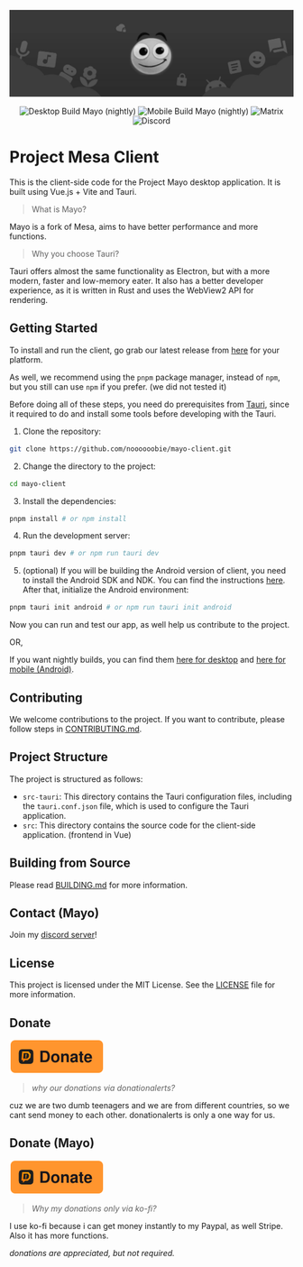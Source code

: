 ![Start background image for GitHub's README](public/bannermd.png)

<div align="center">
    <img alt="Desktop Build Mayo (nightly)" src="https://github.com/noooooobieee/mayo-client/actions/workflows/desktop.yml/badge.svg?branch=main" href="https://github.com/noooooobieee/mayo-client/actions/workflows/desktop.yml">
    <img alt="Mobile Build Mayo (nightly)" src="https://github.com/noooooobieee/mayo-client/actions/workflows/mobile.yml/badge.svg?branch=main" href="https://github.com/noooooobieee/mayo-client/actions/workflows/mobile.yml">
    <img alt="Matrix" src="https://img.shields.io/matrix/project-mesa-room%3Amatrix.org?style=flat&logo=matrix" href="https://matrix.to/#/#project-mesa-room:matrix.org">
    <img alt="Discord" src="https://img.shields.io/badge/Discord-7289DA?style=flat&logo=discord&logoColor=white" href="https://sdiscord.gg/Z997UBvFJ4">
</div>

# Project Mesa Client

This is the client-side code for the Project Mayo desktop application. It is built using Vue.js + Vite and Tauri.

> What is Mayo?

Mayo is a fork of Mesa, aims to have better performance and more functions.

> Why you choose Tauri?

Tauri offers almost the same functionality as Electron, but with a more modern, faster and low-memory eater. It also has a better developer experience, as it is written in Rust and uses the WebView2 API for rendering.

## Getting Started

To install and run the client, go grab our latest release from [here](https://github.com/standard-group/mesa-client/releases/latest) for your platform. 

As well, we recommend using the `pnpm` package manager, instead of `npm`, but you still can use `npm` if you prefer. (we did not tested it)

Before doing all of these steps, you need do prerequisites from [Tauri](https://tauri.app/start/prerequisites/), since it required to do and install some tools before developing with the Tauri.

1. Clone the repository:
```bash
git clone https://github.com/noooooobie/mayo-client.git
```

2. Change the directory to the project:
```bash
cd mayo-client
```

3. Install the dependencies:
```bash
pnpm install # or npm install
```

4. Run the development server:
```bash
pnpm tauri dev # or npm run tauri dev
```

5. (optional) If you will be building the Android version of client, you need to install the Android SDK and NDK. You can find the instructions [here](https://tauri.app/start/prerequisites/#android).
After that, initialize the Android environment:
```bash
pnpm tauri init android # or npm run tauri init android
```

Now you can run and test our app, as well help us contribute to the project.

OR,

If you want nightly builds, you can find them [here for desktop](https://github.com/standard-group/mesa-client/actions/workflows/desktop.yml) and [here for mobile (Android)](https://github.com/standard-group/mesa-client/actions/workflows/mobile.yml).

## Contributing

We welcome contributions to the project. If you want to contribute, please follow steps in [CONTRIBUTING.md](CONTRIBUTING.md).

## Project Structure

The project is structured as follows:

- `src-tauri`: This directory contains the Tauri configuration files, including the `tauri.conf.json` file, which is used to configure the Tauri application.
- `src`: This directory contains the source code for the client-side application. (frontend in Vue)

## Building from Source

Please read [BUILDING.md](BUILDING.md) for more information.

## Contact (Mayo)

Join my [discord server](https://discord.gg/UKDBb3Ymyw)!

## License

This project is licensed under the MIT License. See the [LICENSE](LICENSE) file for more information.

## Donate

[![Donate using DonationAlerts](public/donate.svg)](https://www.donationalerts.com/r/standardgroup)

> *why our donations via donationalerts?*

cuz we are two dumb teenagers and we are from different countries, so we cant send money to each other. donationalerts is only a one way for us.

## Donate (Mayo)

[![Donate using Ko-fi](public/donate.svg)](https://ko-fi.com/blue16th)

> *Why my donations only via ko-fi?*

I use ko-fi because i can get money instantly to my Paypal, as well Stripe. Also it has more functions.

*donations are appreciated, but not required.*